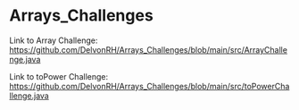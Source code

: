 # Arrays_Challenges
Link to Array Challenge: https://github.com/DelvonRH/Arrays_Challenges/blob/main/src/ArrayChallenge.java

Link to toPower Challenge: https://github.com/DelvonRH/Arrays_Challenges/blob/main/src/toPowerChallenge.java
